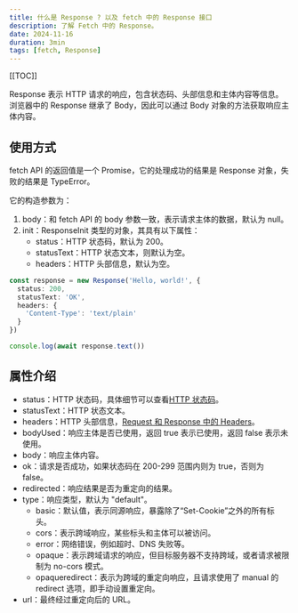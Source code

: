 ```yaml
---
title: 什么是 Response ? 以及 fetch 中的 Response 接口
description: 了解 Fetch 中的 Response。
date: 2024-11-16
duration: 3min
tags: [fetch, Response]
---
```


[[TOC]]

Response 表示 HTTP 请求的响应，包含状态码、头部信息和主体内容等信息。浏览器中的 Response 继承了 Body，因此可以通过 Body 对象的方法获取响应主体内容。

## 使用方式

fetch API 的返回值是一个 Promise，它的处理成功的结果是 Response 对象，失败的结果是 TypeError。

它的构造参数为：
 1. body：和 fetch API 的 body 参数一致，表示请求主体的数据，默认为 null。
 2. init：ResponseInit 类型的对象，其具有以下属性：
    - status：HTTP 状态码，默认为 200。
    - statusText：HTTP 状态文本，则默认为空。
    - headers：HTTP 头部信息，默认为空。

```ts twoslash
const response = new Response('Hello, world!', {
  status: 200,
  statusText: 'OK',
  headers: {
    'Content-Type': 'text/plain'
  }
})

console.log(await response.text())
```

## 属性介绍

- status：HTTP 状态码，具体细节可以查看[HTTP 状态码](/notes/http-status-code)。
- statusText：HTTP 状态文本。
- headers：HTTP 头部信息，[Request 和 Response 中的 Headers](/notes/headers)。
- bodyUsed：响应主体是否已使用，返回 true 表示已使用，返回 false 表示未使用。
- body：响应主体内容。
- ok：请求是否成功，如果状态码在 200-299 范围内则为 true，否则为 false。
- redirected：响应结果是否为重定向的结果。
- type：响应类型，默认为 "default"。
  - basic：默认值，表示同源响应，暴露除了“Set-Cookie”之外的所有标头。
  - cors：表示跨域响应，某些标头和主体可以被访问。
  - error：网络错误，例如超时、DNS 失败等。
  - opaque：表示跨域请求的响应，但目标服务器不支持跨域，或者请求被限制为 no-cors 模式。
  - opaqueredirect：表示为跨域的重定向响应，且请求使用了 manual 的 redirect 选项，即手动设置重定向。
- url：最终经过重定向后的 URL。
